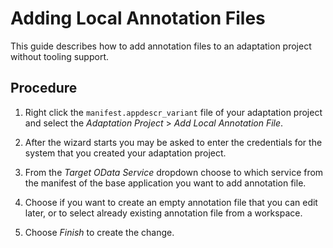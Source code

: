 <!-- loioc5d62cabf74943ac901e23671bf756fa -->

# Adding Local Annotation Files

This guide describes how to add annotation files to an adaptation project without tooling support.



## Procedure

1.  Right click the `manifest.appdescr_variant` file of your adaptation project and select the *Adaptation Project* \> *Add Local Annotation File*.

2.  After the wizard starts you may be asked to enter the credentials for the system that you created your adaptation project.

3.  From the *Target OData Service* dropdown choose to which service from the manifest of the base application you want to add annotation file.

4.  Choose if you want to create an empty annotation file that you can edit later, or to select already existing annotation file from a workspace.

5.  Choose *Finish* to create the change.


